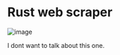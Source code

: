 # Rust web scraper

![image](https://user-images.githubusercontent.com/87699062/205935674-a3da596a-417b-4cc2-b416-6a1ced3f49c1.png)

I dont want to talk about this one.
